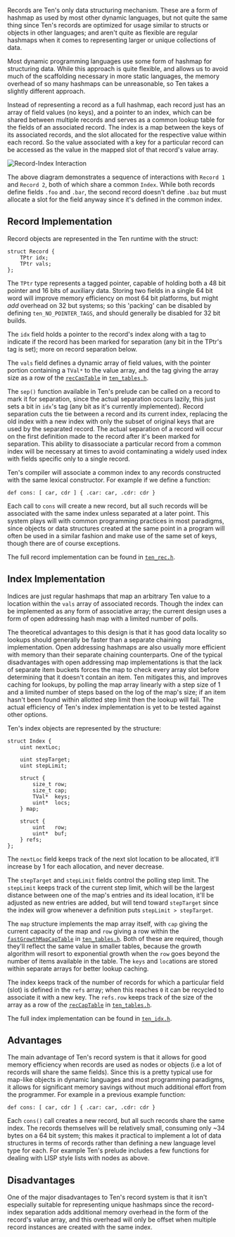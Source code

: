 Records are Ten's only data structuring mechanism.  These are a form
of hashmap as used by most other dynamic languages, but not quite
the same thing since Ten's records are optimized for usage similar
to structs or objects in other languages; and aren't quite as
flexible are regular hashmaps when it comes to representing larger or
unique collections of data.

Most dynamic programming languages use some form of hashmap for
structuring data.  While this approach is quite flexible, and allows
us to avoid much of the scaffolding necessary in more static languages,
the memory overhead of so many hashmaps can be unreasonable, so Ten
takes a slightly different approach.

Instead of representing a record as a full hashmap, each record just has
an array of field values (no keys), and a pointer to an index, which can
be shared between multiple records and serves as a common lookup table
for the fields of an associated record.  The index is a map between the
keys of its associated records, and the slot allocated for the respective
value within each record.  So the value associated with a key for a
particular record can be accessed as the value in the mapped slot of that
record's value array.

![Record-Index Interaction][record-index-interaction.svg]

The above diagram demonstrates a sequence of interactions with `Record 1`
and `Record 2`, both of which share a common `Index`.  While both records
define fields `.foo` and `.bar`, the second record doesn't define `.baz`
but must allocate a slot for the field anyway since it's defined in the
common index.

## Record Implementation
Record objects are represented in the Ten runtime with the struct:

    struct Record {
        TPtr idx;
        TPtr vals;
    };

The `TPtr` type represents a tagged pointer, capable of holding both a 48 bit
pointer and 16 bits of auxiliary data.  Storing two fields in a single 64 bit
word will improve memory efficiency on most 64 bit platforms, but might _add_
overhead on 32 but systems; so this 'packing' can be disabled by defining
`ten_NO_POINTER_TAGS`, and should generally be disabled for 32 bit builds.

The `idx` field holds a pointer to the record's index along with a tag
to indicate if the record has been marked for separation (any bit in
the TPtr's tag is set); more on record separation below.

The `vals` field defines a dynamic array of field values, with the
pointer portion containing a `TVal*` to the value array, and the tag
giving the array size as a row of the
[`recCapTable`][recCapTable] in [`ten_tables.h`][ten_tables.h].

The `sep()` function available in Ten's prelude can be called on a record
to mark it for separation, since the actual separation occurs lazily, this
just sets a bit in `idx`'s tag (any bit as it's currently implemented).
Record separation cuts the tie between a record and its current index,
replacing the old index with a new index with only the subset of original
keys that are used by the separated record.  The actual separation of a
record will occur on the first definition made to the record after it's
been marked for separation.  This ability to disassociate a particular
record from a common index will be necessary at times to avoid contaminating
a widely used index with fields specific only to a single record.

Ten's compiler will associate a common index to any records constructed with
the same lexical constructor.  For example if we define a function:

    def cons: [ car, cdr ] { .car: car, .cdr: cdr }

Each call to `cons` will create a new record,  but all such records will
be associated with the same index unless separated at a later point.  This
system plays will with common programming practices in most paradigms, since
objects or data structures created at the same point in a program will often
be used in a similar fashion and make use of the same set of keys, though
there are of course exceptions.

The full record implementation can be found in
[`ten_rec.h`][ten_rec.h].

## Index Implementation
Indices are just regular hashmaps that map an arbitrary Ten value to a
location within the `vals` array of associated records.  Though the
index can be implemented as any form of associative array; the current
design uses a form of open addressing hash map with a limited number
of polls.

The theoretical advantages to this design is that it has good data locality
so lookups should generally be faster than a separate chaining implementation.
Open addressing hashmaps are also usually more efficient with memory than
their separate chaining counterparts.  One of the typical disadvantages with
open addressing map implementations is that the lack of separate item buckets
forces the map to check every array slot before determining that it doesn't
contain an item.  Ten mitigates this, and improves caching for lookups, by
polling the map array linearly with a step size of 1 and a limited number of
steps based on the log of the map's size; if an item hasn't been found within
allotted step limit then the lookup will fail.  The actual efficiency of Ten's
index implementation is yet to be tested against other options.

Ten's index objects are represented by the structure:

    struct Index {
        uint nextLoc;

        uint stepTarget;
        uint stepLimit;

        struct {
            size_t row;
            size_t cap;
            TVal*  keys;
            uint*  locs;
        } map;

        struct {
            uint   row;
            uint*  buf;
        } refs;
    };

The `nextLoc` field keeps track of the next slot location to be allocated,
it'll increase by 1 for each allocation, and never decrease.

The `stepTarget` and `stepLimit` fields control the polling step limit.
The `stepLimit` keeps track of the current step limit, which will be the
largest distance between one of the map's entries and its ideal location,
it'll be adjusted as new entries are added, but will tend toward `stepTarget`
since the index will grow whenever a definition puts `stepLimit > stepTarget`.

The `map` structure implements the map array itself, with `cap` giving the
current capacity of the map and `row` giving a row within the
[`fastGrowthMapCapTable`][fastGrowthMapCapTable] in
[`ten_tables.h`][ten_tables.h].  Both of these are required,
though they'll reflect the same value in smaller tables, because the
growth algorithm will resort to exponential growth when the `row` goes
beyond the number of items available in the table.  The `keys` and
`loc`ations are stored within separate arrays for better lookup caching.

The index keeps track of the number of records for which a particular field
(slot) is defined in the `refs` array; when this reaches `0` it can be
recycled to associate it with a new key.  The `refs.row` keeps track of
the size of the array as a row of the
[`recCapTable`][recCapTable] in
[`ten_tables.h`][ten_tables.h].

The full index implementation can be found in
[`ten_idx.h`][ten_idx.h].

## Advantages
The main advantage of Ten's record system is that it allows for good memory
efficiency when records are used as nodes or objects (i.e a lot of
records will share the same fields).  Since this is a pretty typical use for
map-like objects in dynamic languages and most programming paradigms, it
allows for significant memory savings without much additional effort from the
programmer.  For example in a previous example function:

    def cons: [ car, cdr ] { .car: car, .cdr: cdr }

Each `cons()` call creates a new record, but all such records share the
same index.  The records themselves will be relatively small, consuming
only ~34 bytes on a 64 bit system; this makes it practical to implement
a lot of data structures in terms of records rather than defining a new
language level type for each.  For example Ten's prelude includes a few
functions for dealing with LISP style lists with nodes as above.

## Disadvantages
One of the major disadvantages to Ten's record system is that it isn't
especially suitable for representing unique hashmaps since the record-index
separation adds additional memory overhead in the form of the record's value
array, and this overhead will only be offset when multiple record instances
are created with the same index.

[record-index-interaction.svg]: ../../../images/record-index-interaction.svg
[ten_tables.h]:                 https://github.com/ten-lang/libten/tree/master/src/ten_tables.h
[ten_rec.h]:                    https://github.com/ten-lang/libten/tree/master/src/ten_rec.h
[ten_idx.h]:                    https://github.com/ten-lang/libten/tree/master/src/ten_idx.h
[fastGrowthMapCapTable]:        https://github.com/ten-lang/libten/tree/master/src/ten_tables.h#L10
[recCapTable]:                  https://github.com/ten-lang/libten/tree/master/src/ten_tables.h#L16
